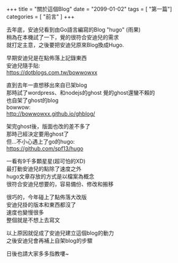 +++
title = "關於這個Blog"
date = "2099-01-02"
tags = [ "第一篇"]
categories = [ "前言" ]
+++

去年底，安迪兒看到由Go語言編寫的Blog "hugo" (雨果)   
稍為在本機試了一下，覺的很符合安迪兒的需求  
就打定主意，之後要把安迪兒原來Blog換成Hugo.

早期安迪兒是在點佈落上記錄東西    
安迪兒隨手貼:  
https://dotblogs.com.tw/bowwowxx  

直到去年一直想移出來自已架blog  
那時試了wordpress、和nodejs的ghost
覺的ghost還蠻不賴的  
也自架了ghost的blog    
bowwow:  
http://bowwowxx.github.io/ghblog/  

架完ghost後，版面也改的差不多了  
那時己經決定要用ghost了  
但…不小心遇上了go的hugo:  
https://github.com/spf13/hugo

一看有9千多顆星星(超可怕的XD)  
最打動安迪兒的點除了速度之外  
hugo文章存放的方式是以檔案為概念  
很符合安迪兒想要的，容易備份、修改和搬移  

很巧的，今年碰上了點佈落大改版    
安迪兒掛的版本和東西都沒了  
速度也變慢很多  
整個就是不想上去寫文  

以上原因就促成了安迪兒建立這個blog的動力    
之後安迪兒會再補上自架blog的步驟  

日後也請大家多多指教嘍~
